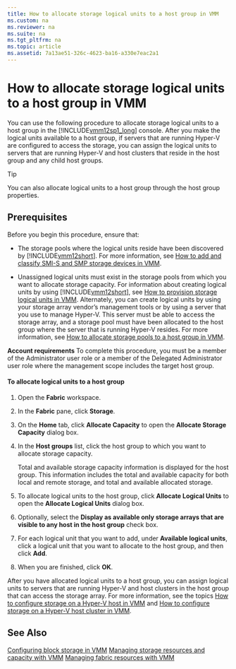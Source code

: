 ```yaml
---
title: How to allocate storage logical units to a host group in VMM
ms.custom: na
ms.reviewer: na
ms.suite: na
ms.tgt_pltfrm: na
ms.topic: article
ms.assetid: 7a13ae51-326c-4623-ba16-a330e7eac2a1
---
```

# How to allocate storage logical units to a host group in VMM
You can use the following procedure to allocate storage logical units to a host group in the [!INCLUDE[vmm12sp1_long](../Token/vmm12sp1_long_md.md)] console. After you make the logical units available to a host group, if servers that are running Hyper\-V are configured to access the storage, you can assign the logical units to servers that are running Hyper\-V and host clusters that reside in the host group and any child host groups.

> [!TIP]
> You can also allocate logical units to a host group through the host group properties.

## Prerequisites
Before you begin this procedure, ensure that:

-   The storage pools where the logical units reside have been discovered by [!INCLUDE[vmm12short](../Token/vmm12short_md.md)]. For more information, see [How to add and classify SMI-S and SMP storage devices in VMM](../Topic/How-to-add-and-classify-SMI-S-and-SMP-storage-devices-in-VMM.md).

-   Unassigned logical units must exist in the storage pools from which you want to allocate storage capacity. For information about creating logical units by using [!INCLUDE[vmm12short](../Token/vmm12short_md.md)], see [How to provision storage logical units in VMM](../Topic/How-to-provision-storage-logical-units-in-VMM.md). Alternately, you can create logical units by using your storage array vendor’s management tools or by using a server that you use to manage Hyper\-V. This server must be able to access the storage array, and a storage pool must have been allocated to the host group where the server that is running Hyper\-V resides. For more information, see [How to allocate storage pools to a host group in VMM](../Topic/How-to-allocate-storage-pools-to-a-host-group-in-VMM.md).

**Account requirements** To complete this procedure, you must be a member of the Administrator user role or a member of the Delegated Administrator user role where the management scope includes the target host group.

#### To allocate logical units to a host group

1.  Open the **Fabric** workspace.

2.  In the **Fabric** pane, click **Storage**.

3.  On the **Home** tab, click **Allocate Capacity** to open the **Allocate Storage Capacity** dialog box.

4.  In the **Host groups** list, click the host group to which you want to allocate storage capacity.

    Total and available storage capacity information is displayed for the host group. This information includes the total and available capacity for both local and remote storage, and total and available allocated storage.

5.  To allocate logical units to the host group, click **Allocate Logical Units** to open the **Allocate Logical Units** dialog box.

6.  Optionally, select the **Display as available only storage arrays that are visible to any host in the host group** check box.

7.  For each logical unit that you want to add, under **Available logical units**, click a logical unit that you want to allocate to the host group, and then click **Add**.

8.  When you are finished, click **OK**.

After you have allocated logical units to a host group, you can assign logical units to servers that are running Hyper\-V and host clusters in the host group that can access the storage array. For more information, see the topics [How to configure storage on a Hyper-V host in VMM](../Topic/How-to-configure-storage-on-a-Hyper-V-host-in-VMM.md) and [How to configure storage on a Hyper-V host cluster in VMM](../Topic/How-to-configure-storage-on-a-Hyper-V-host-cluster-in-VMM.md).

## See Also
[Configuring block storage in VMM](../Topic/Configuring-block-storage-in-VMM.md)
[Managing storage resources and capacity with VMM](../Topic/Managing-storage-resources-and-capacity-with-VMM.md)
[Managing fabric resources with VMM](../Topic/Managing-fabric-resources-with-VMM.md)

